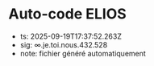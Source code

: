 # Auto-code ELIOS
- ts: 2025-09-19T17:37:52.263Z
- sig: ∞.je.toi.nous.432.528
- note: fichier généré automatiquement
